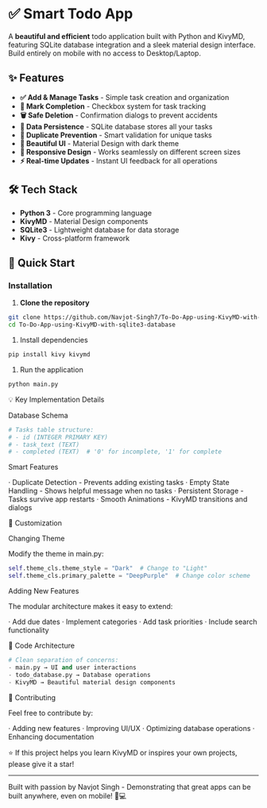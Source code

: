 # ✅ Smart Todo App

A **beautiful and efficient** todo application built with Python and KivyMD, featuring SQLite database integration and a sleek material design interface. Build entirely on mobile with no access to Desktop/Laptop.

## ✨ Features

- **✅ Add & Manage Tasks** - Simple task creation and organization
- **🎯 Mark Completion** - Checkbox system for task tracking
- **🗑️ Safe Deletion** - Confirmation dialogs to prevent accidents
- **💾 Data Persistence** - SQLite database stores all your tasks
- **🚫 Duplicate Prevention** - Smart validation for unique tasks
- **🎨 Beautiful UI** - Material Design with dark theme
- **📱 Responsive Design** - Works seamlessly on different screen sizes
- **⚡ Real-time Updates** - Instant UI feedback for all operations

## 🛠 Tech Stack

- **Python 3** - Core programming language
- **KivyMD** - Material Design components
- **SQLite3** - Lightweight database for data storage
- **Kivy** - Cross-platform framework

## 🚀 Quick Start

### Installation

1. **Clone the repository**
```bash
git clone https://github.com/Navjot-Singh7/To-Do-App-using-KivyMD-with-sqlite3-database.git
cd To-Do-App-using-KivyMD-with-sqlite3-database
```

1. Install dependencies

```bash
pip install kivy kivymd
```

1. Run the application

```bash
python main.py
```

💡 Key Implementation Details

Database Schema

```python
# Tasks table structure:
# - id (INTEGER PRIMARY KEY)
# - task_text (TEXT)
# - completed (TEXT)  # '0' for incomplete, '1' for complete
```

Smart Features

· Duplicate Detection - Prevents adding existing tasks
· Empty State Handling - Shows helpful message when no tasks
· Persistent Storage - Tasks survive app restarts
· Smooth Animations - KivyMD transitions and dialogs

🎨 Customization

Changing Theme

Modify the theme in main.py:

```python
self.theme_cls.theme_style = "Dark"  # Change to "Light"
self.theme_cls.primary_palette = "DeepPurple"  # Change color scheme
```

Adding New Features

The modular architecture makes it easy to extend:

· Add due dates
· Implement categories
· Add task priorities
· Include search functionality

🔧 Code Architecture

```python
# Clean separation of concerns:
- main.py → UI and user interactions
- todo_database.py → Database operations
- KivyMD → Beautiful material design components
```

🤝 Contributing

Feel free to contribute by:

· Adding new features
· Improving UI/UX
· Optimizing database operations
· Enhancing documentation

⭐ If this project helps you learn KivyMD or inspires your own projects, please give it a star!

---

Built with passion by Navjot Singh - Demonstrating that great apps can be built anywhere, even on mobile! 📱💻